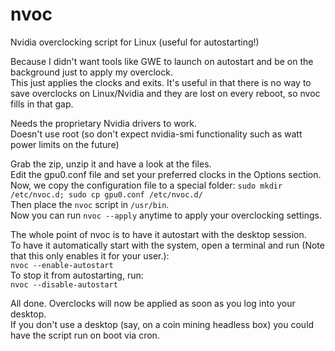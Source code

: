 # nvoc
Nvidia overclocking script for Linux (useful for autostarting!)

Because I didn't want tools like GWE to launch on autostart and be on the background just to apply my overclock.  
This just applies the clocks and exits. It's useful in that there is no way to save overclocks on Linux/Nvidia and they are
lost on every reboot, so nvoc fills in that gap.

Needs the proprietary Nvidia drivers to work.  
Doesn't use root (so don't expect nvidia-smi functionality such as watt power limits on the future)

Grab the zip, unzip it and have a look at the files.  
Edit the gpu0.conf file and set your preferred clocks in the Options section.  
Now, we copy the configuration file to a special folder: `sudo mkdir /etc/nvoc.d; sudo cp gpu0.conf /etc/nvoc.d/`  
Then place the `nvoc` script in `/usr/bin`.  
Now you can run `nvoc --apply` anytime to apply your overclocking settings.  

The whole point of nvoc is to have it autostart with the desktop session.  
To have it automatically start with the system, open a terminal and run (Note that this only enables it for your user.):    
`nvoc --enable-autostart`  
To stop it from autostarting, run:  
`nvoc --disable-autostart`  

All done. Overclocks will now be applied as soon as you log into your desktop.  
If you don't use a desktop (say, on a coin mining headless box) you could have the script run on boot via cron.
